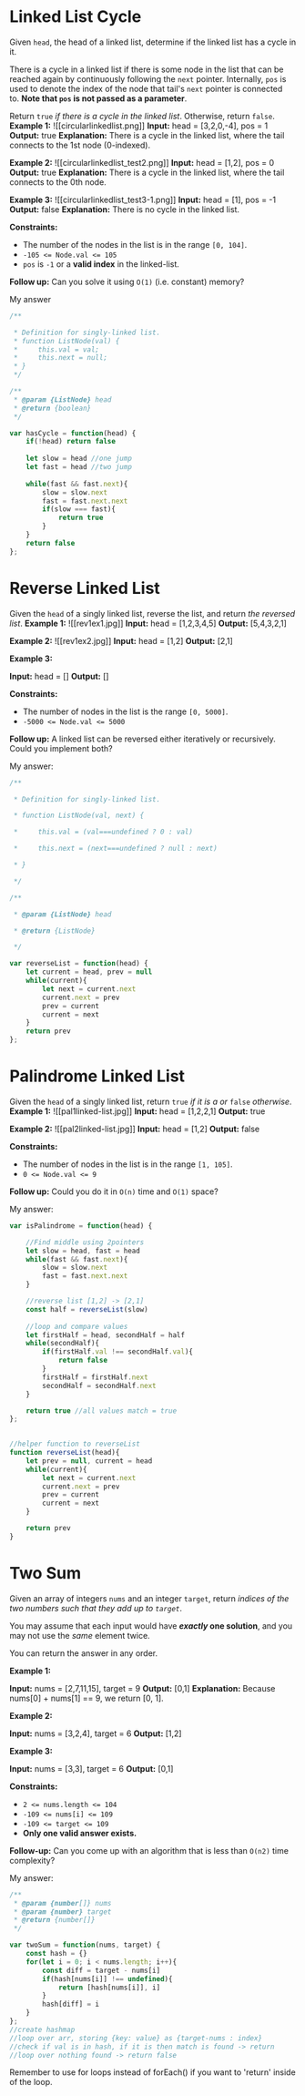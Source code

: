 # Linked List Cycle
Given `head`, the head of a linked list, determine if the linked list has a cycle in it.

There is a cycle in a linked list if there is some node in the list that can be reached again by continuously following the `next` pointer. Internally, `pos` is used to denote the index of the node that tail's `next` pointer is connected to. **Note that `pos` is not passed as a parameter**.

Return `true` _if there is a cycle in the linked list_. Otherwise, return `false`.
**Example 1:**
![[circularlinkedlist.png]]
**Input:** head = [3,2,0,-4], pos = 1
**Output:** true
**Explanation:** There is a cycle in the linked list, where the tail connects to the 1st node (0-indexed).

**Example 2:**
![[circularlinkedlist_test2.png]]
**Input:** head = [1,2], pos = 0
**Output:** true
**Explanation:** There is a cycle in the linked list, where the tail connects to the 0th node.

**Example 3:**
![[circularlinkedlist_test3-1.png]]
**Input:** head = [1], pos = -1
**Output:** false
**Explanation:** There is no cycle in the linked list.

**Constraints:**

- The number of the nodes in the list is in the range `[0, 104]`.
- `-105 <= Node.val <= 105`
- `pos` is `-1` or a **valid index** in the linked-list.

**Follow up:** Can you solve it using `O(1)` (i.e. constant) memory?

My answer
```javascript
/**

 * Definition for singly-linked list.
 * function ListNode(val) {
 *     this.val = val;
 *     this.next = null;
 * }
 */

/**
 * @param {ListNode} head
 * @return {boolean}
 */

var hasCycle = function(head) {
    if(!head) return false
  
    let slow = head //one jump
    let fast = head //two jump
  
    while(fast && fast.next){
        slow = slow.next
        fast = fast.next.next
        if(slow === fast){
            return true
        }
    }
    return false
};
```

# Reverse Linked List
Given the `head` of a singly linked list, reverse the list, and return _the reversed list_.
**Example 1:**
![[rev1ex1.jpg]]
**Input:** head = [1,2,3,4,5]
**Output:** [5,4,3,2,1]

**Example 2:**
![[rev1ex2.jpg]]
**Input:** head = [1,2]
**Output:** [2,1]

**Example 3:**

**Input:** head = []
**Output:** []

**Constraints:**

- The number of nodes in the list is the range `[0, 5000]`.
- `-5000 <= Node.val <= 5000`

**Follow up:** A linked list can be reversed either iteratively or recursively. Could you implement both?

My answer:
```javascript
/**

 * Definition for singly-linked list.

 * function ListNode(val, next) {

 *     this.val = (val===undefined ? 0 : val)

 *     this.next = (next===undefined ? null : next)

 * }

 */

/**

 * @param {ListNode} head

 * @return {ListNode}

 */

var reverseList = function(head) {
    let current = head, prev = null
    while(current){
        let next = current.next
        current.next = prev
        prev = current
        current = next
    }
    return prev
};
```

# Palindrome Linked List
Given the `head` of a singly linked list, return `true` _if it is a_ _or_ `false` _otherwise_.
**Example 1:**
![[pal1linked-list.jpg]]
**Input:** head = [1,2,2,1]
**Output:** true

**Example 2:**
![[pal2linked-list.jpg]]
**Input:** head = [1,2]
**Output:** false

**Constraints:**

- The number of nodes in the list is in the range `[1, 105]`.
- `0 <= Node.val <= 9`

**Follow up:** Could you do it in `O(n)` time and `O(1)` space?

My answer:
```javascript
var isPalindrome = function(head) {

    //Find middle using 2pointers
    let slow = head, fast = head
    while(fast && fast.next){
        slow = slow.next
        fast = fast.next.next
    }

    //reverse list [1,2] -> [2,1]
    const half = reverseList(slow)
	
	//loop and compare values
    let firstHalf = head, secondHalf = half
    while(secondHalf){
        if(firstHalf.val !== secondHalf.val){
            return false
        }
        firstHalf = firstHalf.next
        secondHalf = secondHalf.next
    }

    return true //all values match = true
};

  
//helper function to reverseList
function reverseList(head){
    let prev = null, current = head
    while(current){
        let next = current.next
        current.next = prev
        prev = current
        current = next
    }

    return prev
}
```

# Two Sum
Given an array of integers `nums` and an integer `target`, return _indices of the two numbers such that they add up to `target`_.

You may assume that each input would have **_exactly_ one solution**, and you may not use the _same_ element twice.

You can return the answer in any order.

**Example 1:**

**Input:** nums = [2,7,11,15], target = 9
**Output:** [0,1]
**Explanation:** Because nums[0] + nums[1] == 9, we return [0, 1].

**Example 2:**

**Input:** nums = [3,2,4], target = 6
**Output:** [1,2]

**Example 3:**

**Input:** nums = [3,3], target = 6
**Output:** [0,1]

**Constraints:**

- `2 <= nums.length <= 104`
- `-109 <= nums[i] <= 109`
- `-109 <= target <= 109`
- **Only one valid answer exists.**

**Follow-up:** Can you come up with an algorithm that is less than `O(n2)` time complexity?

My answer: 
```javascript
/**
 * @param {number[]} nums
 * @param {number} target
 * @return {number[]}
 */

var twoSum = function(nums, target) {
    const hash = {}
    for(let i = 0; i < nums.length; i++){
        const diff = target - nums[i]
        if(hash[nums[i]] !== undefined){
            return [hash[nums[i]], i]
        }
        hash[diff] = i
    }
};
//create hashmap
//loop over arr, storing {key: value} as {target-nums : index}
//check if val is in hash, if it is then match is found -> return
//loop over nothing found -> return false
```
Remember to use for loops instead of forEach() if you want to 'return' inside of the loop. 